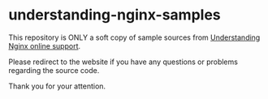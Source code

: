# understanding-nginx-samples

This repository is ONLY a soft copy of sample sources from [Understanding Nginx online support](http://nginx.weebly.com/31034203632830430721.html).

Please redirect to the website if you have any questions or problems regarding the source code.

Thank you for your attention.
